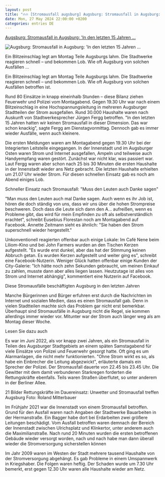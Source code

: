 ```yaml
---
layout: post
title: "🔥🔥 [Stromausfall augsburg] Augsburg: Stromausfall in Augsburg: 'In den letzten 15 Jahren ..."
date: Mon, 27 May 2024 22:00:00 +0200
categories: entries DE
---
```

[Augsburg: Stromausfall in Augsburg: 'In den letzten 15 Jahren ...](https://www.augsburger-allgemeine.de/augsburg/augsburg-stromausfall-in-augsburg-in-den-letzten-15-jahren-keinen-dieser-dimension-id70892226.html)

![Augsburg: Stromausfall in Augsburg: 'In den letzten 15 Jahren ...](https://www.augsburger-allgemeine.de/img/bilder/crop70892236/5633601637-cv16_9-w1200-owebp/Stromausfall?t=.jpg)

Ein Blitzeinschlag legt am Montag Teile Augsburgs lahm. Die Stadtwerke reagieren schnell – und bekommen Lob. Wie oft Augsburg von solchen Ausfällen ...

Ein Blitzeinschlag legt am Montag Teile Augsburgs lahm. Die Stadtwerke reagieren schnell – und bekommen Lob. Wie oft Augsburg von solchen Ausfällen betroffen ist.

Rund 80 Einsätze in knapp eineinhalb Stunden – diese Bilanz ziehen Feuerwehr und Polizei vom Montagabend. Gegen 19.30 Uhr war nach einem Blitzeinschlag in eine Hochspannungsleitung in mehreren Augsburger Stadtteilen der Strom ausgefallen. Rund 30.000 Haushalte waren nach Auskunft von Stadtwerkesprecher Jürgen Fergg betroffen. "In den letzten 15 Jahren hatten wir keinen Stromausfall in dieser Dimension. Das war schon knackig", sagte Fergg am Dienstagvormittag. Dennoch gab es immer wieder Ausfälle, wenn auch kleinere.

Die ersten Meldungen waren am Montagabend gegen 19.30 Uhr bei der Integrierten Leitstelle eingegangen. In der Innenstadt und im Augsburger Osten waren Strom und Internet ausgefallen, Ampeln und teilweise auch Handyempfang waren gestört. Zunächst war nicht klar, was passiert war. Laut Fergg waren aber schon nach 25 bis 30 Minuten die ersten Haushalte in der Innenstadt wieder ans Netz gebracht. Die letzten Haushalte erhielten um 21.07 Uhr wieder Strom. Für diesen schnellen Einsatz gab es noch am Abend einiges Lob.

Schneller Einsatz nach Stromausfall: "Muss den Leuten auch Danke sagen"

"Man muss den Leuten auch mal Danke sagen. Auch wenn es ihr Job ist, hören die doch ständig von uns, dass wir uns über die hohen Strompreise beschweren. Doch dass die Leute sich dann den A… aufreißen, wenn es Probleme gibt, das wird für mein Empfinden zu oft als selbstverständlich erachtet", schreibt Eusebius Florestan noch am Montagabend auf Facebook. Annette Zeitmann sieht es ähnlich: "Sie haben den Strom superschnell wieder hergestellt."

Unkonventionell reagierten offenbar auch einige Lokale: Im Café Nene beim Liliom-Kino und bei John Farmers wurden an den Tischen Kerzen aufgestellt. "Es wurde erst dunkel, aber das hat der Stimmung keinen Abbruch getan. Es wurden Kerzen aufgestellt und weiter ging es", schreibt eine Facebook-Nutzerin. Weniger Glück hatten offenbar einige Kunden der City-Galerie: "Ich hätte noch zehn Sekunden gebraucht, um meinen Einkauf zu zahlen, musste dann aber alles liegen lassen. Heutzutage ist alles von Strom und Internet abhängig", kommentiert eine Nutzerin auf Facebook.

Diese Stromausfälle beschäftigten Augsburg in den letzten Jahren

Manche Bürgerinnen und Bürger erfuhren erst durch die Nachrichten im Internet und sozialen Medien, dass es einen Stromausfall gab. Denn in vielen Stadtteilen machte sich das Problem gar nicht erst bemerkbar. Überhaupt sind Stromausfälle in Augsburg nicht die Regel, sie kommen allerdings immer wieder vor. Mitunter war der Strom auch länger weg als am Montag dieser Woche.

Lesen Sie dazu auch

Es war im Juni 2022, als vor knapp zwei Jahren, als ein Stromausfall in Teilen des Augsburger Stadtgebiets an einem späten Samstagabend für viele Einsätze von Polizei und Feuerwehr gesorgt hatte. Oft ging es um Alarmanlagen, die nicht mehr funktionierten. "Ohne Strom wirkt es so, als habe ein Einbrecher die Leitung abgezwickt", erläuterte damals ein Sprecher der Polizei. Der Stromausfall dauerte von 22.45 bis 23.45 Uhr. Die Gewitter mit dem damit verbundenen Starkregen forderten die Rettungskräfte ebenfalls. Teils waren Straßen überflutet, so unter anderem in der Berliner Allee.

21 Bilder Rettungskräfte im Dauereinsatz: Unwetter und Stromausfall treffen Augsburg Foto: Roland Mitterbauer

Im Frühjahr 2021 war die Innenstadt von einem Stromausfall betroffen. Grund für den Ausfall waren nach Angaben der Stadtwerke Bauarbeiten in der Hermanstraße. Ein Bagger habe dort bei Erdarbeiten zwei größere Leitungen beschädigt. Vom Ausfall betroffen waren demnach der Bereich der Innenstadt zwischen Ulrichsplatz und Klinkertor, unter anderem auch die Maximilianstraße. Nach rund 20 Minuten wurden die ersten betroffenen Gebäude wieder versorgt worden, nach und nach habe man dann überall wieder die Stromversorgung sicherstellen können

Im Jahr 2009 waren im Westen der Stadt mehrere tausend Haushalte von der Stromversorgung abgehängt. Es gab Probleme in einem Umspannwerk in Kriegshaber. Die Folgen waren heftig. Der Schaden wurde um 7.30 Uhr bemerkt, erst gegen 12.30 Uhr waren alle Haushalte wieder am Netz.

